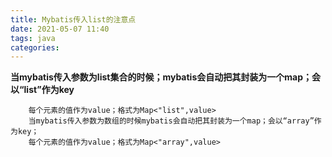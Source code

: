 ```yaml
---
title: Mybatis传入list的注意点
date: 2021-05-07 11:40
tags: java
categories: 
---
```


<!--more-->

**当mybatis传入参数为list集合的时候；mybatis会自动把其封装为一个map；会以“list”作为key**

```language
    每个元素的值作为value；格式为Map<"list",value>
    当mybatis传入参数为数组的时候mybatis会自动把其封装为一个map；会以“array”作为key；
    每个元素的值作为value；格式为Map<"array",value>
```